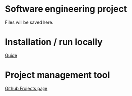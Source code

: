# Software engineering project
Files will be saved here. 
# Installation / run locally
[Guide](https://github.com/despertom/SWE-Project/blob/main/guide.md)
# Project management tool
[Github Projects page](https://github.com/users/despertom/projects/1/views/1)
